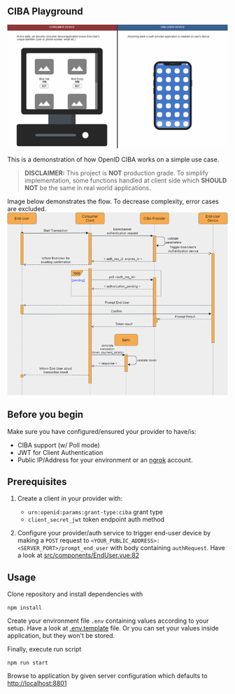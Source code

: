 ## CIBA Playground
![demo](public/demo.gif)

This is a demonstration of how OpenID CIBA works on a simple use case. 

> **DISCLAIMER:**
> This project is **NOT** production grade. To simplify implementation, some functions handled at client side which **SHOULD NOT** be the same in real world applications. 

Image below demonstrates the flow. To decrease complexity, error cases are excluded.
![ciba-poll-flow](public/ciba-poll-flow.png)

## Before you begin
Make sure you have configured/ensured your provider to have/is:
- CIBA support (w/ Poll mode)
- JWT for Client Authentication
- Public IP/Address for your environment or an [ngrok](https://ngrok.com/) account.

## Prerequisites
1) Create a client in your provider with:
   - `urn:openid:params:grant-type:ciba` grant type
   - `client_secret_jwt` token endpoint auth method

2) Configure your provider/auth service to trigger end-user device by making a `POST` request to `<YOUR_PUBLIC_ADDRESS>:<SERVER_PORT>/prompt_end_user`
with body containing `authRequest`. Have a look at [src/components/EndUser.vue:82](src/components/EndUser.vue:82)  

## Usage
Clone repository and install dependencies with
```shell
npm install
```

Create your environment file `.env` containing values according to your setup. Have a look at [.env.template](.env.template) file. Or you can set your values inside application, but they won't be stored.

Finally, execute run script
```shell
npm run start
```

Browse to application by given server configuration which defaults to [http://localhost:8801](http://localhost:8801)

